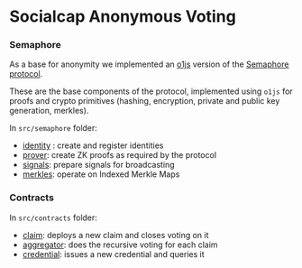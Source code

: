 # Socialcap Anonymous Voting


### Semaphore

As a base for anonymity we implemented an [o1js](https://docs.minaprotocol.com/zkapps/o1js) version of the [Semaphore protocol](./docs/semaphore.md).

These are the base components of the protocol, implemented using `o1js` for proofs and crypto primitives (hashing, encryption, private and public key generation, merkles).

In `src/semaphore` folder:

- [identity](src/semaphore/identity.ts) : create and register identities
- [prover](src/semaphore/prover.ts): create ZK proofs as required by the protocol
- [signals](src/semaphore/signals.t): prepare signals for broadcasting
- [merkles](src/semaphore/merkles.ts): operate on Indexed Merkle Maps

### Contracts

In `src/contracts` folder:

- [claim](src/contracts/claim.ts): deploys a new claim and closes voting on it
- [aggregator](src/contracts/aggregator.ts): does the recursive voting for each claim
- [credential](src/contracts/credential.ts): issues a new credential and queries it
